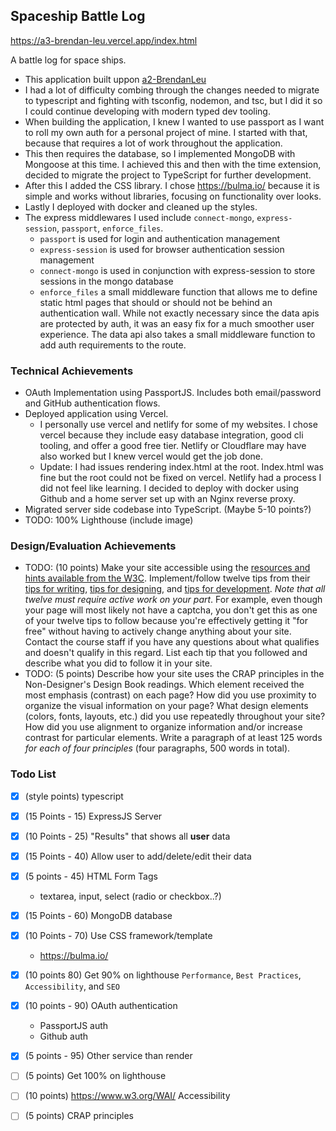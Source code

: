 ## Spaceship Battle Log

https://a3-brendan-leu.vercel.app/index.html

A battle log for space ships.

- This application built uppon [a2-BrendanLeu](https://github.com/Banakin/a2-BrendanLeu)
- I had a lot of difficulty combing through the changes needed to migrate to typescript and fighting with tsconfig, nodemon, and tsc, but I did it so I could continue developing with modern typed dev tooling.
- When building the application, I knew I wanted to use passport as I want to roll my own auth for a personal project of mine. I started with that, because that requires a lot of work throughout the application.
- This then requires the database, so I implemented MongoDB with Mongoose at this time. I achieved this and then with the time extension, decided to migrate the project to TypeScript for further development.
- After this I added the CSS library. I chose https://bulma.io/ because it is simple and works without libraries, focusing on functionality over looks.
- Lastly I deployed with docker and cleaned up the styles.
- The express middlewares I used include `connect-mongo`, `express-session`, `passport`, `enforce_files`.
  - `passport` is used for login and authentication management
  - `express-session` is used for browser authentication session management
  - `connect-mongo` is used in conjunction with express-session to store sessions in the mongo database
  - `enforce_files` a small middleware function that allows me to define static html pages that should or should not be behind an authentication wall. While not exactly necessary since the data apis are protected by auth, it was an easy fix for a much smoother user experience. The data api also takes a small middleware function to add auth requirements to the route.

### Technical Achievements
- OAuth Implementation using PassportJS. Includes both email/password and GitHub authentication flows.
- Deployed application using Vercel.
  - I personally use vercel and netlify for some of my websites. I chose vercel because they include easy database integration, good cli tooling, and offer a good free tier. Netlify or Cloudflare may have also worked but I knew vercel would get the job done.
  - Update: I had issues rendering index.html at the root. Index.html was fine but the root could not be fixed on vercel. Netlify had a process I did not feel like learning. I decided to deploy with docker using Github and a home server set up with an Nginx reverse proxy.
- Migrated server side codebase into TypeScript. (Maybe 5-10 points?)
- TODO: 100% Lighthouse (include image)

### Design/Evaluation Achievements
- TODO: (10 points) Make your site accessible using the [resources and hints available from the W3C](https://www.w3.org/WAI/). Implement/follow twelve tips from their [tips for writing](https://www.w3.org/WAI/tips/writing/), [tips for designing](https://www.w3.org/WAI/tips/designing/), and [tips for development](https://www.w3.org/WAI/tips/developing/). *Note that all twelve must require active work on your part*. For example, even though your page will most likely not have a captcha, you don't get this as one of your twelve tips to follow because you're effectively getting it "for free" without having to actively change anything about your site. Contact the course staff if you have any questions about what qualifies and doesn't qualify in this regard. List each tip that you followed and describe what you did to follow it in your site.
- TODO: (5 points) Describe how your site uses the CRAP principles in the Non-Designer's Design Book readings. Which element received the most emphasis (contrast) on each page? How did you use proximity to organize the visual information on your page? What design elements (colors, fonts, layouts, etc.) did you use repeatedly throughout your site? How did you use alignment to organize information and/or increase contrast for particular elements. Write a paragraph of at least 125 words *for each of four principles* (four paragraphs, 500 words in total). 

### Todo List
- [x] (style points) typescript

- [x] (15 Points - 15) ExpressJS Server
- [x] (10 Points - 25) "Results" that shows all **user** data
- [x] (15 Points - 40) Allow user to add/delete/edit their data
- [x] (5 points - 45) HTML Form Tags
  - textarea, input, select (radio or checkbox..?)
- [x] (15 Points - 60) MongoDB database
- [x] (10 Points - 70) Use CSS framework/template
  - https://bulma.io/
- [x] (10 points 80) Get 90% on lighthouse `Performance`, `Best Practices`, `Accessibility`, and `SEO`

- [x] (10 points - 90) OAuth authentication
  - PassportJS auth
  - Github auth
- [x] (5 points - 95) Other service than render
- [ ] (5 points) Get 100% on lighthouse

- [ ] (10 points) https://www.w3.org/WAI/ Accessibility
- [ ] (5 points) CRAP principles